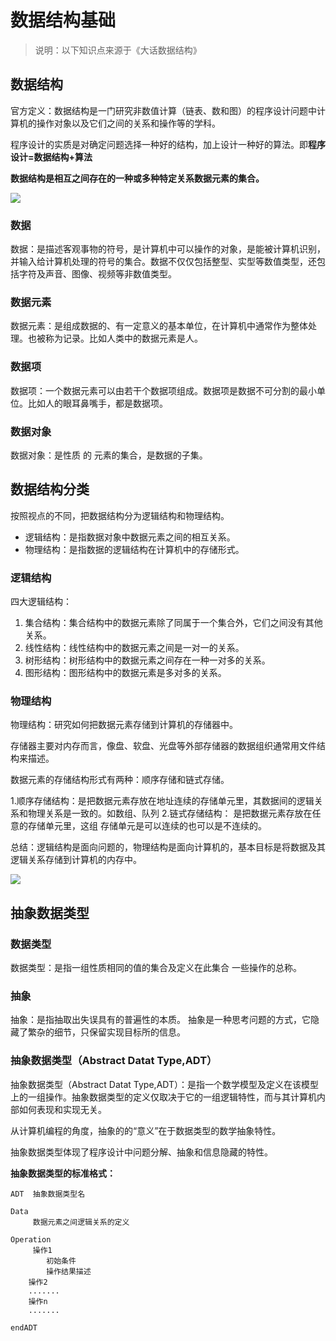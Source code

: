 # 数据结构基础

>说明：以下知识点来源于《大话数据结构》

## 数据结构
官方定义：数据结构是一门研究非数值计算（链表、数和图）的程序设计问题中计算机的操作对象以及它们之间的关系和操作等的学科。

程序设计的实质是对确定问题选择一种好的结构，加上设计一种好的算法。即**程序设计=数据结构+算法**

**数据结构是相互之间存在的一种或多种特定关系数据元素的集合。**

![](../images/数据结构.png)

### 数据
数据：是描述客观事物的符号，是计算机中可以操作的对象，是能被计算机识别，并输入给计算机处理的符号的集合。数据不仅仅包括整型、实型等数值类型，还包括字符及声音、图像、视频等非数值类型。
### 数据元素
数据元素：是组成数据的、有一定意义的基本单位，在计算机中通常作为整体处理。也被称为记录。比如人类中的数据元素是人。
### 数据项
数据项：一个数据元素可以由若干个数据项组成。数据项是数据不可分割的最小单位。比如人的眼耳鼻嘴手，都是数据项。
### 数据对象
数据对象：是性质 的 元素的集合，是数据的子集。

## 数据结构分类
按照视点的不同，把数据结构分为逻辑结构和物理结构。
- 逻辑结构：是指数据对象中数据元素之间的相互关系。
- 物理结构：是指数据的逻辑结构在计算机中的存储形式。

### 逻辑结构
四大逻辑结构：
1. 集合结构：集合结构中的数据元素除了同属于一个集合外，它们之间没有其他关系。
2. 线性结构：线性结构中的数据元素之间是一对一的关系。
3. 树形结构：树形结构中的数据元素之间存在一种一对多的关系。
4. 图形结构：图形结构中的数据元素是多对多的关系。

### 物理结构
物理结构：研究如何把数据元素存储到计算机的存储器中。

存储器主要对内存而言，像盘、软盘、光盘等外部存储器的数据组织通常用文件结构来描述。

数据元素的存储结构形式有两种：顺序存储和链式存储。

1.顺序存储结构：是把数据元素存放在地址连续的存储单元里，其数据间的逻辑关系和物理关系是一致的。如数组、队列
2.链式存储结构： 是把数据元素存放在任意的存储单元里，这组 存储单元是可以连续的也可以是不连续的。

总结：逻辑结构是面向问题的，物理结构是面向计算机的，基本目标是将数据及其逻辑关系存储到计算机的内存中。

![](../images/数据结构分类.png)

## 抽象数据类型
### 数据类型
数据类型：是指一组性质相同的值的集合及定义在此集合 一些操作的总称。
### 抽象
抽象：是指抽取出失误具有的普遍性的本质。
抽象是一种思考问题的方式，它隐藏了繁杂的细节，只保留实现目标所的信息。
### 抽象数据类型（Abstract Datat Type,ADT）
抽象数据类型（Abstract Datat Type,ADT）：是指一个数学模型及定义在该模型上的一组操作。抽象数据类型的定义仅取决于它的一组逻辑特性，而与其计算机内部如何表现和实现无关。

从计算机编程的角度，抽象的的“意义”在于数据类型的数学抽象特性。

抽象数据类型体现了程序设计中问题分解、抽象和信息隐藏的特性。



**抽象数据类型的标准格式：**

```
ADT  抽象数据类型名

Data
     数据元素之间逻辑关系的定义

Operation
     操作1
        初始条件
        操作结果描述
    操作2
    .......
    操作n
    .......

endADT

```

